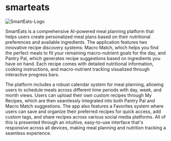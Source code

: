 # smarteats

![SmartEats-Logo](https://github.com/user-attachments/assets/a4c5eb29-061b-43a4-a235-4914b2134e41)

SmartEats is a comprehensive AI-powered meal planning platform that helps users create personalized meal plans based on their nutritional preferences and available ingredients. The application features two innovative recipe discovery systems: Macro Match, which helps you find the perfect meals to fit your remaining macro-nutrient goals for the day, and Pantry Pal, which generates recipe suggestions based on ingredients you have on hand. Each recipe comes with detailed nutritional information, cooking instructions, and macro-nutrient tracking visualized through interactive progress bars.

The platform includes a robust calendar system for meal planning, allowing users to schedule meals across different time periods with day, week, and month views. Users can upload their own custom recipes through My Recipes, which are then seamlessly integrated into both Pantry Pal and Macro Match suggestions. The app also features a Favorites system where users can save and organize their preferred recipes for quick access, add custom tags, and share recipes across various social media platforms. All of this is presented through an intuitive, easy-to-use interface that's responsive across all devices, making meal planning and nutrition tracking a seamless experience.
